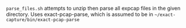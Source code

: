 `parse_files.sh` attempts to unzip then parse all expcap files in the given directory. Uses exact-pcap-parse, which is assumed to be in `~/exact-capture/bin/exact-pcap-parse`

